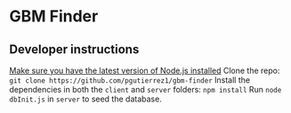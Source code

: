 # GBM Finder
## Developer instructions
[Make sure you have the latest version of Node.js installed](https://nodejs.org/)
Clone the repo: `git clone https://github.com/pgutierrez1/gbm-finder`
Install the dependencies in both the `client` and `server` folders: `npm install`
Run `node dbInit.js` in `server` to seed the database.
